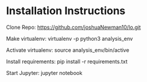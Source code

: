 # Installation Instructions

Clone Repo:
https://github.com/joshuaNewman10/lo.git

Make virtualenv: 
virtualenv -p python3 analysis_env

Activate virtualenv: 
source analysis_env/bin/active

Install requirements:
pip install -r requirements.txt

Start Jupyter: jupyter notebook
